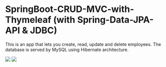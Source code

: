 # SpringBoot-CRUD-MVC-with-Thymeleaf (with Spring-Data-JPA-API & JDBC)

This is an app that lets you create, read, update and delete employees.
The database is served by MySQL using Hibernate architecture. 

<img src="https://github.com/taroserigano/SpringBoot-CRUD-MVC-w-Thymeleaf/blob/main/img/main.jpg">

<img src="https://github.com/taroserigano/SpringBoot-CRUD-MVC-w-Thymeleaf/blob/main/img/signup.jpg">

